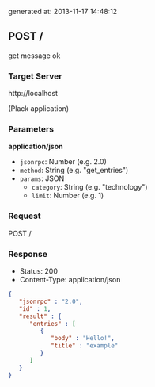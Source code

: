 generated at: 2013-11-17 14:48:12

## POST /

get message ok

### Target Server

http://localhost

(Plack application)

### Parameters

__application/json__

- `jsonrpc`: Number (e.g. 2.0)
- `method`: String (e.g. "get_entries")
- `params`: JSON
    - `category`: String (e.g. "technology")
    - `limit`: Number (e.g. 1)

### Request

POST /

### Response

- Status:       200
- Content-Type: application/json
```json
{
   "jsonrpc" : "2.0",
   "id" : 1,
   "result" : {
      "entries" : [
         {
            "body" : "Hello!",
            "title" : "example"
         }
      ]
   }
}

```

